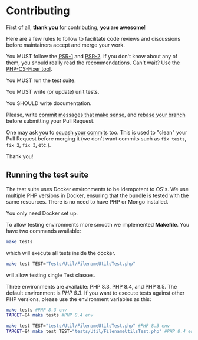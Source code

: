# Contributing

First of all, **thank you** for contributing, **you are awesome**!

Here are a few rules to follow to facilitate code reviews and discussions before
maintainers accept and merge your work.

You MUST follow the [PSR-1](//www.php-fig.org/psr/psr-1/) and
[PSR-2](//www.php-fig.org/psr/psr-2/). If you don't know about any of them, you
should really read the recommendations. Can't wait? Use the [PHP-CS-Fixer
tool](//cs.sensiolabs.org/).

You MUST run the test suite.

You MUST write (or update) unit tests.

You SHOULD write documentation.

Please, write [commit messages that make sense](//tbaggery.com/2008/04/19/a-note-about-git-commit-messages.html),
and [rebase your branch](//git-scm.com/book/en/v2/Git-Branching-Rebasing)
before submitting your Pull Request.

One may ask you to [squash your commits](http://gitready.com/advanced/2009/02/10/squashing-commits-with-rebase.html)
too. This is used to "clean" your Pull Request before merging it (we don't want
commits such as `fix tests`, `fix 2`, `fix 3`, etc.).

Thank you!

## Running the test suite

The test suite uses Docker environments to be idempotent to OS's. We use multiple
PHP versions in Docker, ensuring that the bundle is tested with
the same resources. There is no need to have PHP or Mongo installed.

You only need Docker set up.

To allow testing environments more smooth we implemented **Makefile**.
You have two commands available:

```bash
make tests
```

which will execute all tests inside the docker.

```bash
make test TEST="Tests/Util/FilenameUtilsTest.php"
```

will allow testing single Test classes.

Three environments are available: PHP 8.3, PHP 8.4, and PHP 8.5.
The default environment is *PHP 8.3*. If you want to execute tests against
other PHP versions, please use the environment variables as this:

```bash
make tests #PHP 8.3 env
TARGET=84 make tests #PHP 8.4 env

make test TEST="tests/Util/FilenameUtilsTest.php" #PHP 8.3 env
TARGET=84 make test TEST="tests/Util/FilenameUtilsTest.php" #PHP 8.4 env
```
